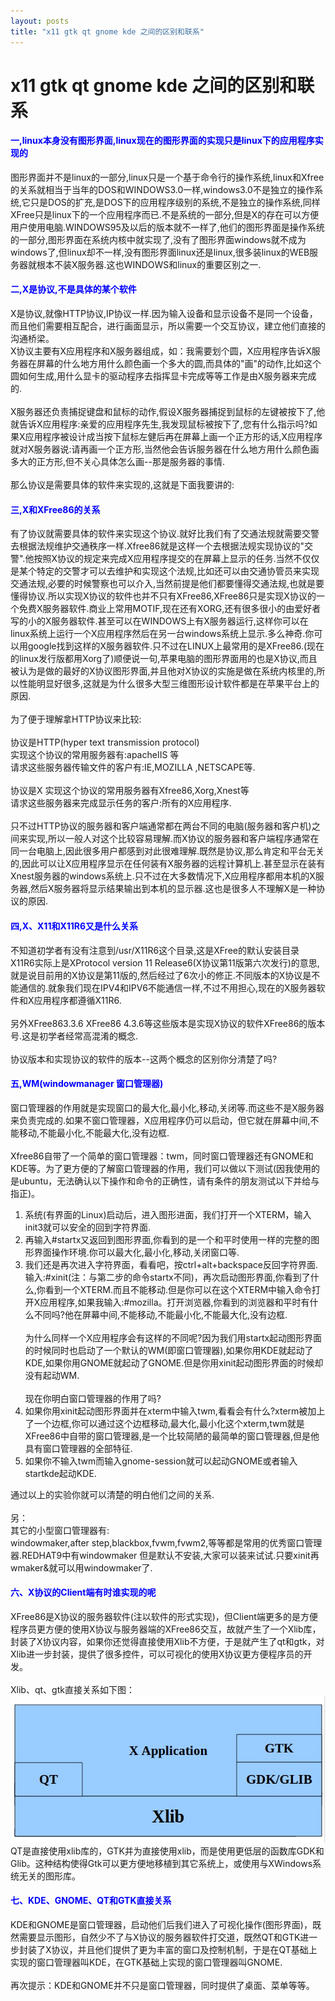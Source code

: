 ```yaml
---
layout: posts
title: "x11 gtk qt gnome kde 之间的区别和联系"
---
```


# x11 gtk qt gnome kde 之间的区别和联系
#### <font color="blue">一,linux本身没有图形界面,linux现在的图形界面的实现只是linux下的应用程序实现的</font>
图形界面并不是linux的一部分,linux只是一个基于命令行的操作系统,linux和Xfree的关系就相当于当年的DOS和WINDOWS3.0一样,windows3.0不是独立的操作系统,它只是DOS的扩充,是DOS下的应用程序级别的系统,不是独立的操作系统,同样XFree只是linux下的一个应用程序而已.不是系统的一部分,但是X的存在可以方便用户使用电脑.WINDOWS95及以后的版本就不一样了,他们的图形界面是操作系统的一部分,图形界面在系统内核中就实现了,没有了图形界面windows就不成为windows了,但linux却不一样,没有图形界面linux还是linux,很多装linux的WEB服务器就根本不装X服务器.这也WINDOWS和linux的重要区别之一.
#### <font color="blue">二,X是协议,不是具体的某个软件</font>
X是协议,就像HTTP协议,IP协议一样.因为输入设备和显示设备不是同一个设备，而且他们需要相互配合，进行画面显示，所以需要一个交互协议，建立他们直接的沟通桥梁。<br>
X协议主要有X应用程序和X服务器组成，如：我需要划个圆，X应用程序告诉X服务器在屏幕的什么地方用什么颜色画一个多大的圆,而具体的"画"的动作,比如这个圆如何生成,用什么显卡的驱动程序去指挥显卡完成等等工作是由X服务器来完成的.<br><br>
X服务器还负责捕捉键盘和鼠标的动作,假设X服务器捕捉到鼠标的左键被按下了,他就告诉X应用程序:亲爱的应用程序先生,我发现鼠标被按下了,您有什么指示吗?如果X应用程序被设计成当按下鼠标左健后再在屏幕上画一个正方形的话,X应用程序就对X服务器说:请再画一个正方形,当然他会告诉服务器在什么地方用什么颜色画多大的正方形,但不关心具体怎么画--那是服务器的事情.<br><br>
那么协议是需要具体的软件来实现的,这就是下面我要讲的:
#### <font color="blue">三,X和XFree86的关系</font>
有了协议就需要具体的软件来实现这个协议.就好比我们有了交通法规就需要交警去根据法规维护交通秩序一样.Xfree86就是这样一个去根据法规实现协议的"交警".他按照X协议的规定来完成X应用程序提交的在屏幕上显示的任务.当然不仅仅是某个特定的交警才可以去维护和实现这个法规,比如还可以由交通协管员来实现交通法规,必要的时候警察也可以介入,当然前提是他们都要懂得交通法规,也就是要懂得协议.所以实现X协议的软件也并不只有XFree86,XFree86只是实现X协议的一个免费X服务器软件.商业上常用MOTIF,现在还有XORG,还有很多很小的由爱好者写的小的X服务器软件.甚至可以在WINDOWS上有X服务器运行,这样你可以在linux系统上运行一个X应用程序然后在另一台windows系统上显示.多么神奇.你可以用google找到这样的X服务器软件.只不过在LINUX上最常用的是XFree86.(现在的linux发行版都用Xorg了)顺便说一句,苹果电脑的图形界面用的也是X协议,而且被认为是做的最好的X协议图形界面,并且他对X协议的实施是做在系统内核里的,所以性能明显好很多,这就是为什么很多大型三维图形设计软件都是在苹果平台上的原因.<br><br>
为了便于理解拿HTTP协议来比较:<br><br>
协议是HTTP(hyper text transmission protocol)<br>
实现这个协议的常用服务器有:apacheIIS 等<br>
请求这些服务器传输文件的客户有:IE,MOZILLA ,NETSCAPE等.<br>
<br>
协议是X
实现这个协议的常用服务器有Xfree86,Xorg,Xnest等<br>
请求这些服务器来完成显示任务的客户:所有的X应用程序.<br><br>
只不过HTTP协议的服务器和客户端通常都在两台不同的电脑(服务器和客户机)之间来实现,所以一般人对这个比较容易理解.而X协议的服务器和客户端程序通常在同一台电脑上,因此很多用户都感到对此很难理解.既然是协议,那么肯定和平台无关的,因此可以让X应用程序显示在任何装有X服务器的远程计算机上.甚至显示在装有Xnest服务器的windows系统上.只不过在大多数情况下,X应用程序都用本机的X服务器,然后X服务器将显示结果输出到本机的显示器.这也是很多人不理解X是一种协议的原因.
#### <font color="blue">四,X、X11和X11R6又是什么关系</font>
不知道初学者有没有注意到/usr/X11R6这个目录,这是XFree的默认安装目录
X11R6实际上是XProtocol version 11 Release6(X协议第11版第六次发行)的意思,就是说目前用的X协议是第11版的,然后经过了6次小的修正.不同版本的X协议是不能通信的.就象我们现在IPV4和IPV6不能通信一样,不过不用担心,现在的X服务器软件和X应用程序都遵循X11R6.<br><br>
另外XFree863.3.6 XFree86 4.3.6等这些版本是实现X协议的软件XFree86的版本号.这是初学者经常高混淆的概念.<br><br>
协议版本和实现协议的软件的版本--这两个概念的区别你分清楚了吗?
#### <font color="blue">五,WM(windowmanager 窗口管理器)</font>
窗口管理器的作用就是实现窗口的最大化,最小化,移动,关闭等.而这些不是X服务器来负责完成的.如果不窗口管理器，X应用程序仍可以启动，但它就在屏幕中间,不能移动,不能最小化,不能最大化,没有边框.<br><br>
Xfree86自带了一个简单的窗口管理器：twm，同时窗口管理器还有GNOME和KDE等。为了更方便的了解窗口管理器的作用，我们可以做以下测试(因我使用的是ubuntu，无法确认以下操作和命令的正确性，请有条件的朋友测试以下并给与指正)。

1. 系统(有界面的Linux)启动后，进入图形进面，我们打开一个XTERM，输入init3就可以安全的回到字符界面.
2. 再输入#startx又返回到图形界面,你看到的是一个和平时使用一样的完整的图形界面操作环境.你可以最大化,最小化,移动,关闭窗口等.
3. 我们还是再次进入字符界面，看看吧，按ctrl+alt+backspace反回字符界面.输入:#xinit(注：与第二步的命令startx不同)，再次启动图形界面,你看到了什么,你看到一个XTERM.而且不能移动.但是你可以在这个XTERM中输入命令打开X应用程序,如果我输入:#mozilla。打开浏览器,你看到的浏览器和平时有什么不同吗?他在屏幕中间,不能移动,不能最小化,不能最大化,没有边框.<br><br>
为什么同样一个X应用程序会有这样的不同呢?因为我们用startx起动图形界面的时候同时也启动了一个默认的WM(即窗口管理器),如果你用KDE就起动了KDE,如果你用GNOME就起动了GNOME.但是你用xinit起动图形界面的时候却没有起动WM.<br><br>
现在你明白窗口管理器的作用了吗?
4. 如果你用xinit起动图形界面并在xterm中输入twm,看看会有什么?xterm被加上了一个边框,你可以通过这个边框移动,最大化,最小化这个xterm,twm就是XFree86中自带的窗口管理器,是一个比较简陋的最简单的窗口管理器,但是他具有窗口管理器的全部特征.
5. 如果你不输入twm而输入gnome-session就可以起动GNOME或者输入startkde起动KDE.

通过以上的实验你就可以清楚的明白他们之间的关系.<br><br>
另：<br>
其它的小型窗口管理器有:<br>
windowmaker,after step,blackbox,fvwm,fvwm2,等等都是常用的优秀窗口管理器.REDHAT9中有windowmaker 但是默认不安装,大家可以装来试试.只要xinit再wmaker&就可以用windowmaker了.
#### <font color="blue">六、X协议的Client端有时谁实现的呢</font>
XFree86是X协议的服务器软件(注以软件的形式实现)，但Client端更多的是方便程序员更方便的使用X协议与服务器端的XFree86交互，故就产生了一个Xlib库，封装了X协议内容，如果你还觉得直接使用Xlib不方便，于是就产生了qt和gtk，对Xlib进一步封装，提供了很多控件，可以可视化的使用X协议更方便程序员的开发。<br><br>
Xlib、qt、gtk直接关系如下图：![image](/images/x11/xclient.jpg)
QT是直接使用xlib库的，GTK并为直接使用xlib，而是使用更低层的函数库GDK和Glib。这种结构使得Gtk可以更方便地移植到其它系统上，或使用与XWindows系统无关的图形库。
#### <font color="blue">七、KDE、GNOME、QT和GTK直接关系</font>
KDE和GNOME是窗口管理器，启动他们后我们进入了可视化操作(图形界面)，既然需要显示图形，自然少不了与X协议的服务器软件打交道，既然QT和GTK进一步封装了X协议，并且他们提供了更为丰富的窗口及控制机制，于是在QT基础上实现的窗口管理器叫KDE，在GTK基础上实现的窗口管理器叫GNOME.<br><br>
再次提示：KDE和GNOME并不只是窗口管理器，同时提供了桌面、菜单等等。
